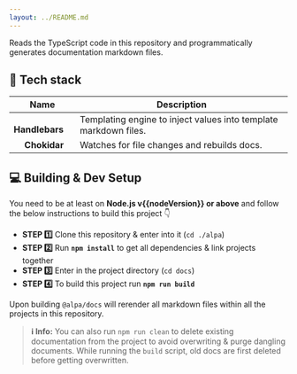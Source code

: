 ```yaml
---
layout: ../README.md
---
```


Reads the TypeScript code in this repository and programmatically generates documentation markdown files.

## 🔮 Tech stack

| Name | Description |
| --- | --- |
| <img height="15" src="https://www.svgrepo.com/show/88884/mustache.svg"> **Handlebars** | Templating engine to inject values into template markdown files. |
| <img height="15" src="https://www.svgrepo.com/show/19691/search.svg"> **Chokidar** | Watches for file changes and rebuilds docs. |

## 💻 Building & Dev Setup

You need to be at least on **Node.js v{{nodeVersion}} or above** and follow the below instructions to build this project 👇

- **STEP 1️⃣**  Clone this repository & enter into it (`cd ./alpa`)
- **STEP 2️⃣**  Run **`npm install`** to get all dependencies & link projects together
- **STEP 3️⃣**  Enter in the project directory (`cd docs`)
- **STEP 4️⃣**  To build this project run **`npm run build`**

Upon building `@alpa/docs` will rerender all markdown files within all the projects in this repository.

> **ℹ️ Info:** You can also run `npm run clean` to delete existing documentation from the project to avoid overwriting & purge dangling documents. While running the `build` script, old docs are first deleted before getting overwritten.
